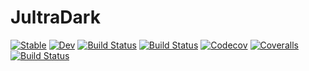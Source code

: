 # JultraDark

[![Stable](https://img.shields.io/badge/docs-stable-blue.svg)](https://musoke.github.io/JultraDark.jl/stable)
[![Dev](https://img.shields.io/badge/docs-dev-blue.svg)](https://musoke.github.io/JultraDark.jl/dev)
[![Build Status](https://travis-ci.org/musoke/JultraDark.jl.svg?branch=master)](https://travis-ci.org/musoke/JultraDark.jl)
[![Build Status](https://ci.appveyor.com/api/projects/status/github/musoke/JultraDark.jl?svg=true)](https://ci.appveyor.com/project/musoke/JultraDark-jl)
[![Codecov](https://codecov.io/gh/musoke/JultraDark.jl/branch/master/graph/badge.svg)](https://codecov.io/gh/musoke/JultraDark.jl)
[![Coveralls](https://coveralls.io/repos/github/musoke/JultraDark.jl/badge.svg?branch=master)](https://coveralls.io/github/musoke/JultraDark.jl?branch=master)
[![Build Status](https://api.cirrus-ci.com/github/musoke/JultraDark.jl.svg)](https://cirrus-ci.com/github/musoke/JultraDark.jl)
